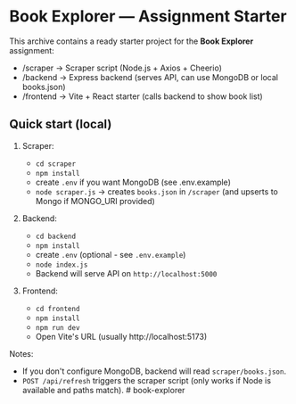 # Book Explorer — Assignment Starter

This archive contains a ready starter project for the **Book Explorer** assignment:
- /scraper  → Scraper script (Node.js + Axios + Cheerio)
- /backend  → Express backend (serves API, can use MongoDB or local books.json)
- /frontend → Vite + React starter (calls backend to show book list)

## Quick start (local)
1. Scraper:
   - `cd scraper`
   - `npm install`
   - create `.env` if you want MongoDB (see .env.example)
   - `node scraper.js` → creates `books.json` in `/scraper` (and upserts to Mongo if MONGO_URI provided)

2. Backend:
   - `cd backend`
   - `npm install`
   - create `.env` (optional - see `.env.example`)
   - `node index.js`
   - Backend will serve API on `http://localhost:5000`

3. Frontend:
   - `cd frontend`
   - `npm install`
   - `npm run dev`
   - Open Vite's URL (usually http://localhost:5173)

Notes:
- If you don't configure MongoDB, backend will read `scraper/books.json`.
- `POST /api/refresh` triggers the scraper script (only works if Node is available and paths match).
#   b o o k - e x p l o r e r  
 